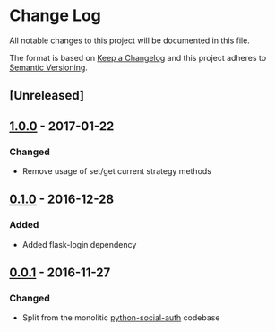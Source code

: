 # Change Log

All notable changes to this project will be documented in this file.

The format is based on [Keep a Changelog](http://keepachangelog.com/)
and this project adheres to [Semantic Versioning](http://semver.org/).

## [Unreleased]

## [1.0.0](https://github.com/python-social-auth/social-app-flask/releases/tag/1.0.0) - 2017-01-22

### Changed

- Remove usage of set/get current strategy methods

## [0.1.0](https://github.com/python-social-auth/social-app-flask/releases/tag/0.1.0) - 2016-12-28

### Added

- Added flask-login dependency

## [0.0.1](https://github.com/python-social-auth/social-app-flask/releases/tag/0.0.1) - 2016-11-27

### Changed

- Split from the monolitic [python-social-auth](https://github.com/omab/python-social-auth)
  codebase
